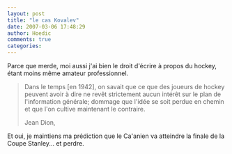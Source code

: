 ```yaml
---
layout: post
title: "le cas Kovalev"
date: 2007-03-06 17:48:29
author: Hoedic
comments: true
categories: 
---
```



Parce que merde, moi aussi j'ai bien le droit d'écrire à propos du hockey, étant moins même amateur professionnel.

<blockquote class="citation">Dans le temps [en 1942], on savait que ce que des joueurs de hockey peuvent avoir à dire ne revêt strictement aucun intérêt sur le plan de l'information générale; dommage que l'idée se soit perdue en chemin et que l'on cultive maintenant le contraire.

Jean Dion, </blockquote>

Et oui, je maintiens ma prédiction que le Ca'anien va atteindre la finale de la Coupe Stanley... et perdre.